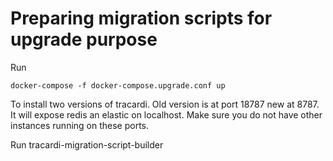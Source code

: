 # Preparing migration scripts for upgrade purpose 


Run 

````
docker-compose -f docker-compose.upgrade.conf up
````

To install two versions of tracardi. Old version is at port 18787 new at 8787.
It will expose redis an elastic on localhost. Make sure you do not have other instances running on these ports. 

Run tracardi-migration-script-builder